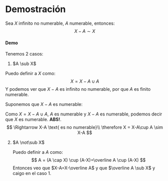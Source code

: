 # Demostración

Sea $X$ infinito no numerable, $A$ numerable, entonces:
$$
X-A \sim X
$$

#### Demo

Tenemos 2 casos:

1.  $A \sub X$

   Puedo definir a $X$ como:
   $$
   X = X-A \cup A
   $$
   Y podemos ver que $X-A$ es infinito no numerable, por que $A$ es finito numerable.

   Suponemos que $X-A$ es numerable:

   Como $X = X-A \cup A$, $A$ es numerable y $X-A$ es numerable, podemos decir que $X$ es numerable. **ABS!**.
   $$
   \Rightarrow X-A \text{ es no numerable}\\
   \therefore X = X-A\cup A \sim X-A
   $$
   

2. $A \not\sub X$

   Puedo definir a $A$ como:	
   $$
   A = (A \cap X) \cup (A-X)=\overline A \cup (A-X)
   $$
   Entonces veo que $X-A=X-\overline A$ y que $\overline A \sub X$ y caigo en el caso 1.